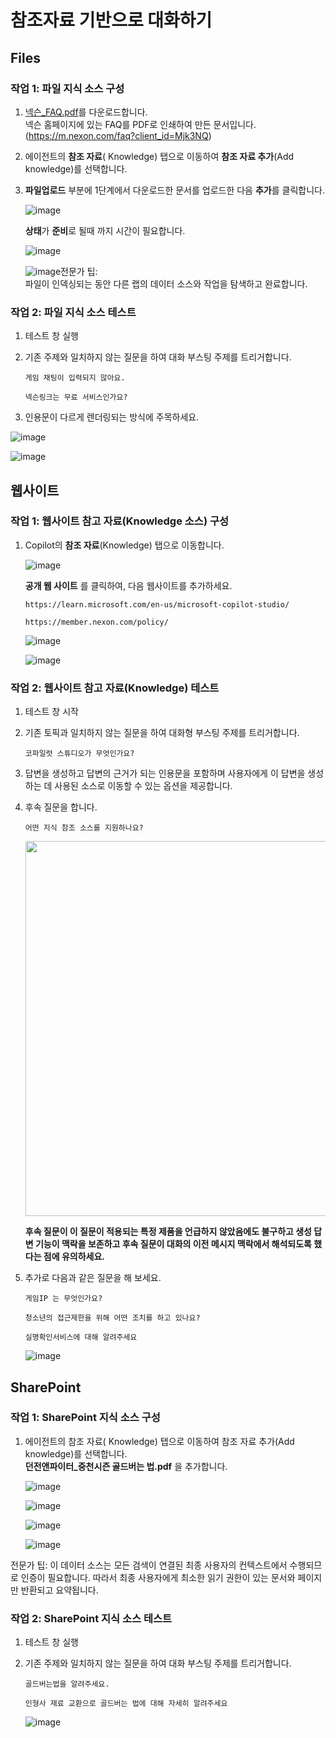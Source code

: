 # 참조자료 기반으로 대화하기

## Files
### 작업 1: 파일 지식 소스 구성

1. [넥슨_FAQ.pdf](https://github.com/FDX-edu/CopilotStudio_HandsOn/blob/main/Lab01/files/%EB%84%A5%EC%8A%A8_FAQ.pdf)를 다운로드합니다.</br>
   넥슨 홈페이지에 있는 FAQ를 PDF로 인쇄하여 만든 문서입니다. (https://m.nexon.com/faq?client_id=Mjk3NQ)

2. 에이전트의 **참조 자료**( Knowledge) 탭으로 이동하여 **참조 자료 추가**(Add knowledge)를 선택합니다.

3. **파일업로드** 부분에 1단계에서 다운로드한 문서를 업로드한 다음 **추가**를 클릭합니다.

    ![image](https://github.com/user-attachments/assets/30784ffb-3a1b-4fe1-b704-d6543dfec603)

    **상태**가 **준비**로 될때 까지 시간이 필요합니다. 

    ![image](https://github.com/user-attachments/assets/0bce82dc-0ac5-44c8-b147-f52b0973961f)

    ![image](https://github.com/user-attachments/assets/0d53b99a-31f7-42fb-886a-7cf157a38d42)전문가 팁:</br> 파일이 인덱싱되는 동안 다른 랩의 데이터 소스와 작업을 탐색하고 완료합니다.
   
### 작업 2: 파일 지식 소스 테스트

1. 테스트 창 실행

2. 기존 주제와 일치하지 않는 질문을 하여 대화 부스팅 주제를 트리거합니다.

   ```
   게임 채팅이 입력되지 않아요.
   ```
   ```
   넥슨링크는 무료 서비스인가요?
   ```

   
4. 인용문이 다르게 렌더링되는 방식에 주목하세요.

  ![image](https://github.com/user-attachments/assets/370bfee6-96d6-413c-9255-fc3eabdd25d9)

  ![image](https://github.com/user-attachments/assets/b7e1df7d-9eec-4f1a-b3fc-1c5d7480c554)
  
## 웹사이트
### 작업 1: 웹사이트 참고 자료(Knowledge 소스) 구성

1. Copilot의 **참조 자료**(Knowledge) 탭으로 이동합니다.
   
    ![image](https://github.com/user-attachments/assets/f1e184a1-f907-4587-86d8-e31d019d76a7)



    **공개 웹 사이트** 를 클릭하여, 다음 웹사이트를 추가하세요.
    ```
    https://learn.microsoft.com/en-us/microsoft-copilot-studio/
    ```
    ```
    https://member.nexon.com/policy/
    ```
    
    ![image](https://github.com/user-attachments/assets/42eaf93f-e3f6-44df-960b-2a55f2b8e65f)


    ![image](https://github.com/user-attachments/assets/edd77d92-1790-4ad9-a934-3d0521519114)


### 작업 2: 웹사이트 참고 자료(Knowledge) 테스트

1. 테스트 창 시작

2. 기존 토픽과 일치하지 않는 질문을 하여 대화형 부스팅 주제를 트리거합니다.

   ```
   코파일럿 스튜디오가 무엇인가요?
   ```
   
3. 답변을 생성하고 답변의 근거가 되는 인용문을 포함하며 사용자에게 이 답변을 생성하는 데 사용된 소스로 이동할 수 있는 옵션을 제공합니다.

4. 후속 질문을 합니다.

   ```
   어떤 지식 참조 소스를 지원하나요?
   ```
   
   <img src="https://github.com/user-attachments/assets/d4f44503-bd68-429b-b004-96c2775a0f4d" width=600>


   **후속 질문이 이 질문이 적용되는 특정 제품을 언급하지 않았음에도 불구하고 생성 답변 기능이 맥락을 보존하고 후속 질문이 대화의 이전 메시지 맥락에서 해석되도록 했다는 점에 유의하세요.**

5. 추가로 다음과 같은 질문을 해 보세요.

   ```
   게임IP 는 무엇인가요?
   ```
   ```
   청소년의 접근제한을 위해 어떤 조치를 하고 있나요?
   ```
   ```
   실명확인서비스에 대해 알려주세요
   ```

   ![image](https://github.com/user-attachments/assets/87805e8e-e3f8-4872-9477-efa8e47a43ba)



## SharePoint
### 작업 1: SharePoint 지식 소스 구성

1. 에이전트의 참조 자료( Knowledge) 탭으로 이동하여 참조 자료 추가(Add knowledge)를 선택합니다.</br>
   **던전앤파이터_중천시즌 골드버는 법.pdf** 을 추가합니다.

    ![image](https://github.com/user-attachments/assets/a9969414-4bdc-40f9-9213-0cbab19496ee)

    ![image](https://github.com/user-attachments/assets/ce6ef2b3-84b4-4fd3-be2a-ef3d0729fe92)

    ![image](https://github.com/user-attachments/assets/554bf396-5360-41e5-96d8-6af6d670904a)

    ![image](https://github.com/user-attachments/assets/2d8b46c0-4f18-42ef-92d4-b9ef1f49d43c)

전문가 팁: 이 데이터 소스는 모든 검색이 연결된 최종 사용자의 컨텍스트에서 수행되므로 인증이 필요합니다. 따라서 최종 사용자에게 최소한 읽기 권한이 있는 문서와 페이지만 반환되고 요약됩니다.

### 작업 2: SharePoint 지식 소스 테스트

1. 테스트 창 실행

2. 기존 주제와 일치하지 않는 질문을 하여 대화 부스팅 주제를 트리거합니다.

   ```
   골드버는법을 알려주세요.
   ```
   ```
   인형사 재료 교환으로 골드버는 법에 대해 자세히 알려주세요
   ```

   ![image](https://github.com/user-attachments/assets/08ab47b2-26eb-44db-9f7c-a79e33a9d331)













